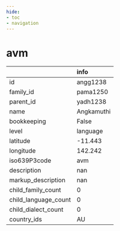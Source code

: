 ```yaml
---
hide:
- toc
- navigation
---
```

# avm
|                      | info       |
|:---------------------|:-----------|
| id                   | angg1238   |
| family_id            | pama1250   |
| parent_id            | yadh1238   |
| name                 | Angkamuthi |
| bookkeeping          | False      |
| level                | language   |
| latitude             | -11.443    |
| longitude            | 142.242    |
| iso639P3code         | avm        |
| description          | nan        |
| markup_description   | nan        |
| child_family_count   | 0          |
| child_language_count | 0          |
| child_dialect_count  | 0          |
| country_ids          | AU         |